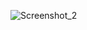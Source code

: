 ![Screenshot_2](https://user-images.githubusercontent.com/64541739/154420904-574aea55-cb9b-4521-84e1-cc49920c7385.png)
